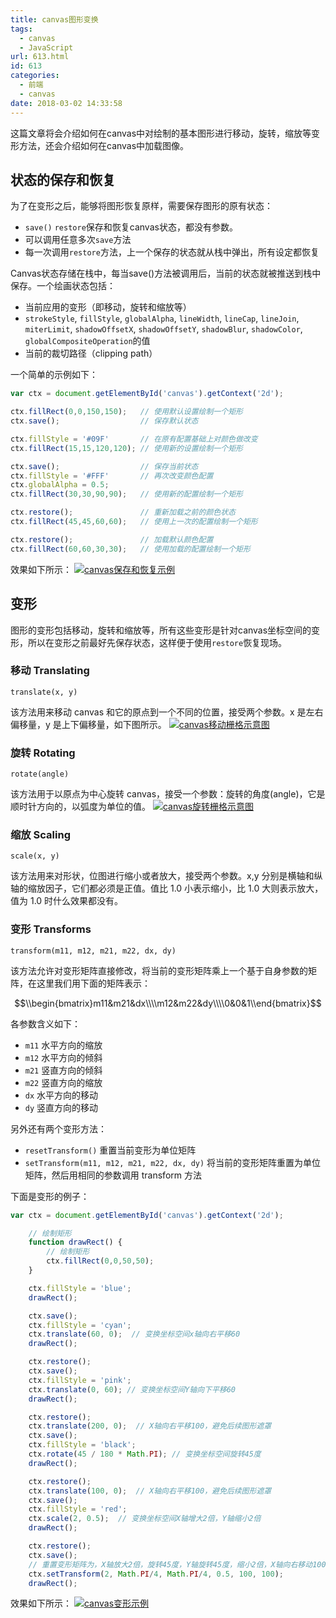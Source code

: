```yaml
---
title: canvas图形变换
tags:
  - canvas
  - JavaScript
url: 613.html
id: 613
categories:
  - 前端
  - canvas
date: 2018-03-02 14:33:58
---
```


这篇文章将会介绍如何在canvas中对绘制的基本图形进行移动，旋转，缩放等变形方法，还会介绍如何在canvas中加载图像。
## 状态的保存和恢复
为了在变形之后，能够将图形恢复原样，需要保存图形的原有状态：

- `save()` `restore`保存和恢复canvas状态，都没有参数。
- 可以调用任意多次`save`方法
- 每一次调用`restore`方法，上一个保存的状态就从栈中弹出，所有设定都恢复

Canvas状态存储在栈中，每当save()方法被调用后，当前的状态就被推送到栈中保存。一个绘画状态包括：

- 当前应用的变形（即移动，旋转和缩放等）
- `strokeStyle`, `fillStyle`, `globalAlpha`, `lineWidth`, `lineCap`, `lineJoin`, `miterLimit`, `shadowOffsetX`, `shadowOffsetY`, `shadowBlur`, `shadowColor`, `globalCompositeOperation`的值
- 当前的裁切路径（clipping path）

一个简单的示例如下：
```javascript
var ctx = document.getElementById('canvas').getContext('2d');

ctx.fillRect(0,0,150,150);   // 使用默认设置绘制一个矩形
ctx.save();                  // 保存默认状态

ctx.fillStyle = '#09F'       // 在原有配置基础上对颜色做改变
ctx.fillRect(15,15,120,120); // 使用新的设置绘制一个矩形

ctx.save();                  // 保存当前状态
ctx.fillStyle = '#FFF'       // 再次改变颜色配置
ctx.globalAlpha = 0.5;    
ctx.fillRect(30,30,90,90);   // 使用新的配置绘制一个矩形

ctx.restore();               // 重新加载之前的颜色状态
ctx.fillRect(45,45,60,60);   // 使用上一次的配置绘制一个矩形

ctx.restore();               // 加载默认颜色配置
ctx.fillRect(60,60,30,30);   // 使用加载的配置绘制一个矩形
```
效果如下所示：
[![canvas保存和恢复示例](http://uusama.com/wp-content/uploads/2018/03/2018030206280242.png)](http://uusama.com/wp-content/uploads/2018/03/2018030206280242.png)

## 变形
图形的变形包括移动，旋转和缩放等，所有这些变形是针对canvas坐标空间的变形，所以在变形之前最好先保存状态，这样便于使用`restore`恢复现场。

### 移动 Translating

`translate(x, y)`

该方法用来移动 canvas 和它的原点到一个不同的位置，接受两个参数。x 是左右偏移量，y 是上下偏移量，如下图所示。
[![canvas移动栅格示意图](http://uusama.com/wp-content/uploads/2018/03/201803020631577.png)](http://uusama.com/wp-content/uploads/2018/03/201803020631577.png)
### 旋转 Rotating
`rotate(angle)`

该方法用于以原点为中心旋转 canvas，接受一个参数：旋转的角度(angle)，它是顺时针方向的，以弧度为单位的值。
[![canvas旋转栅格示意图](http://uusama.com/wp-content/uploads/2018/03/2018030206324130.png)](http://uusama.com/wp-content/uploads/2018/03/2018030206324130.png)

### 缩放 Scaling
`scale(x, y)`

该方法用来对形状，位图进行缩小或者放大，接受两个参数。x,y 分别是横轴和纵轴的缩放因子，它们都必须是正值。值比 1.0 小表示缩小，比 1.0 大则表示放大，值为 1.0 时什么效果都没有。

### 变形 Transforms
`transform(m11, m12, m21, m22, dx, dy)`

该方法允许对变形矩阵直接修改，将当前的变形矩阵乘上一个基于自身参数的矩阵，在这里我们用下面的矩阵表示：

$$\\begin{bmatrix}m11&m21&dx\\\\m12&m22&dy\\\\0&0&1\\end{bmatrix}$$

各参数含义如下：

- `m11` 水平方向的缩放
- `m12` 水平方向的倾斜
- `m21` 竖直方向的倾斜
- `m22` 竖直方向的缩放
- `dx` 水平方向的移动
- `dy` 竖直方向的移动

另外还有两个变形方法：

- `resetTransform()` 重置当前变形为单位矩阵
- `setTransform(m11, m12, m21, m22, dx, dy)` 将当前的变形矩阵重置为单位矩阵，然后用相同的参数调用 transform 方法

下面是变形的例子：
```javascript
var ctx = document.getElementById('canvas').getContext('2d');

    // 绘制矩形
    function drawRect() {
        // 绘制矩形
        ctx.fillRect(0,0,50,50);
    }

    ctx.fillStyle = 'blue';
    drawRect();

    ctx.save();
    ctx.fillStyle = 'cyan';
    ctx.translate(60, 0);  // 变换坐标空间x轴向右平移60
    drawRect();

    ctx.restore();
    ctx.save();
    ctx.fillStyle = 'pink';
    ctx.translate(0, 60); // 变换坐标空间Y轴向下平移60
    drawRect();

    ctx.restore();
    ctx.translate(200, 0);  // X轴向右平移100，避免后续图形遮罩
    ctx.save();
    ctx.fillStyle = 'black';
    ctx.rotate(45 / 180 * Math.PI); // 变换坐标空间旋转45度
    drawRect();

    ctx.restore();
    ctx.translate(100, 0);  // X轴向右平移100，避免后续图形遮罩
    ctx.save();
    ctx.fillStyle = 'red';
    ctx.scale(2, 0.5);  // 变换坐标空间X轴增大2倍，Y轴缩小2倍
    drawRect();

    ctx.restore();
    ctx.save();
    // 重置变形矩阵为，X轴放大2倍，旋转45度，Y轴旋转45度，缩小2倍，X轴向右移动100，Y轴向下移动100
    ctx.setTransform(2, Math.PI/4, Math.PI/4, 0.5, 100, 100);
    drawRect();
```

效果如下所示：
[![canvas变形示例](http://uusama.com/wp-content/uploads/2018/03/2018030206285214.png)](http://uusama.com/wp-content/uploads/2018/03/2018030206285214.png)